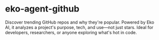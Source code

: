 # eko-agent-github
Discover trending GitHub repos and why they're popular. Powered by Eko AI, it analyzes a project's purpose, tech, and use—not just stars. Ideal for developers, researchers, or anyone exploring what's hot in code.
